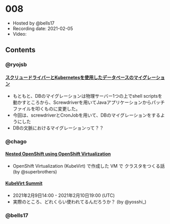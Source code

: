 # 008

- Hosted by @bells17
- Recording date: 2021-02-05
- Video: 

## Contents

### @ryojsb
#### [スクリュードライバーとKubernetesを使用したデータベースのマイグレーション](https://www.verizonmedia.com/technology/blog/database-migrations-using-screwdriver-kubernetes)
- もともと、DBのマイグレーションは物理サーバー1つの上でshell scriptsを動かすところから、Screwdriverを用いてJavaアプリケーションからパッチファイルを叩くものに変更した。
- 今回は、screwdriverとCronJobを用いて、DBのマイグレーションをするようにした 
- DBの文脈におけるマイグレーションって？？

### @chago

#### [Nested OpenShift using OpenShift Virtualization](https://www.openshift.com/blog/nested-openshift-using-openshift-virtualization)
- OpenShift Virtualization (KubeVirt) で作成した VM で クラスタをつくる話 (by @superbrothers)
#### [KubeVirt Summit](https://community.cncf.io/events/details/cncf-kubevirt-community-presents-kubevirt-summit/#/)
- 2021年2月9日14:00 - 2021年2月10日19:00 (UTC)
- 実際のところ、どれくらい使われてるんだろうか？ (by @yosshi_)

### @bells17
